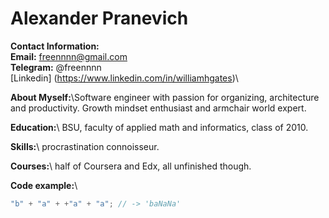 Alexander Pranevich
===================

**Contact Information:**\
**Email:** freennnn@gmail.com\
**Telegram:** @freennnn\
[Linkedin] (https://www.linkedin.com/in/williamhgates)\


**About Myself:**\Software engineer with passion for organizing, architecture and productivity. Growth mindset enthusiast and armchair world expert.

**Education:**\ BSU, faculty of applied math and informatics, class of 2010.

**Skills:**\ procrastination connoisseur.

**Courses:**\ half of Coursera and Edx, all unfinished though.

**Code example:**\
```javascript
"b" + "a" + +"a" + "a"; // -> 'baNaNa'
```